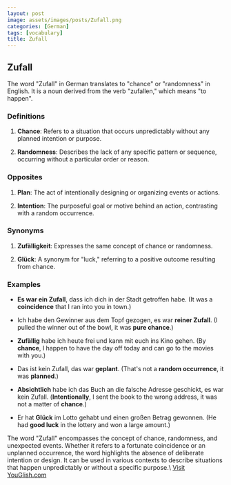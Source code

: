 ```yaml
---
layout: post
image: assets/images/posts/Zufall.png
categories: [German]
tags: [vocabulary]
title: Zufall
---
```


## Zufall

The word "Zufall" in German translates to "chance" or "randomness" in English. It is a noun derived from the verb "zufallen," which means "to happen".

### Definitions

1. **Chance**: Refers to a situation that occurs unpredictably without any planned intention or purpose.

2. **Randomness**: Describes the lack of any specific pattern or sequence, occurring without a particular order or reason.

### Opposites

1. **Plan**: The act of intentionally designing or organizing events or actions.

2. **Intention**: The purposeful goal or motive behind an action, contrasting with a random occurrence.

### Synonyms

1. **Zufälligkeit**: Expresses the same concept of chance or randomness.

2. **Glück**: A synonym for "luck," referring to a positive outcome resulting from chance.

### Examples

- **Es war ein Zufall**, dass ich dich in der Stadt getroffen habe.
(It was a **coincidence** that I ran into you in town.)

- Ich habe den Gewinner aus dem Topf gezogen, es war **reiner Zufall**.
(I pulled the winner out of the bowl, it was **pure chance**.)

- **Zufällig** habe ich heute frei und kann mit euch ins Kino gehen.
(By **chance**, I happen to have the day off today and can go to the movies with you.)

- Das ist kein Zufall, das war **geplant**.
(That's not a **random occurrence**, it was **planned**.)

- **Absichtlich** habe ich das Buch an die falsche Adresse geschickt, es war kein Zufall.
(**Intentionally**, I sent the book to the wrong address, it was not a matter of **chance**.)

- Er hat **Glück** im Lotto gehabt und einen großen Betrag gewonnen.
(He had **good luck** in the lottery and won a large amount.)

The word "Zufall" encompasses the concept of chance, randomness, and unexpected events. Whether it refers to a fortunate coincidence or an unplanned occurrence, the word highlights the absence of deliberate intention or design. It can be used in various contexts to describe situations that happen unpredictably or without a specific purpose.\ <a id="yg-widget-0" class="youglish-widget" data-query="Zufall" data-lang="german" data-components="8412" data-auto-start="0" data-bkg-color="theme_light" data-title="How%20to%20pronounce%20Zufall%20in%20German"  rel="nofollow" href="https://youglish.com">Visit YouGlish.com</a><script async src="https://youglish.com/public/emb/widget.js" charset="utf-8"></script>